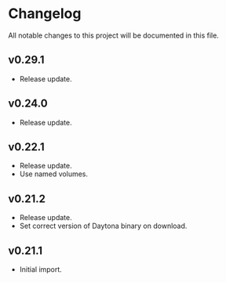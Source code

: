 # Changelog

All notable changes to this project will be documented in this file.

## v0.29.1

- Release update.

## v0.24.0

- Release update.

## v0.22.1

- Release update.
- Use named volumes.

## v0.21.2

- Release update.
- Set correct version of Daytona binary on download.

## v0.21.1

- Initial import.

